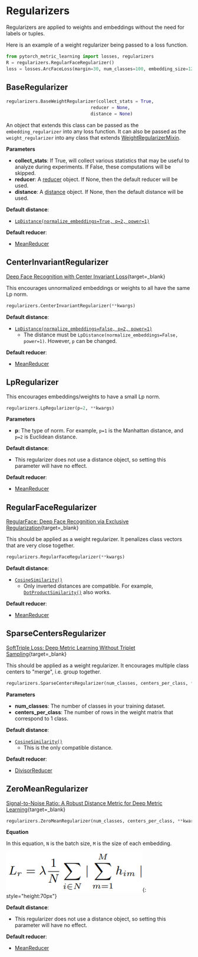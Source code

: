 # Regularizers

Regularizers are applied to weights and embeddings without the need for labels or tuples.

Here is an example of a weight regularizer being passed to a loss function.
```python
from pytorch_metric_learning import losses, regularizers
R = regularizers.RegularFaceRegularizer()
loss = losses.ArcFaceLoss(margin=30, num_classes=100, embedding_size=128, weight_regularizer=R)
```

## BaseRegularizer
```python
regularizers.BaseWeightRegularizer(collect_stats = True, 
								reducer = None, 
								distance = None)
```

An object that extends this class can be passed as the ```embedding_regularizer``` into any loss function. It can also be passed as the ```weight_regularizer``` into any class that extends [WeightRegularizerMixin](losses.md#weightregularizermixin).

**Parameters**

* **collect_stats**: If True, will collect various statistics that may be useful to analyze during experiments. If False, these computations will be skipped.
* **reducer**: A [reducer](reducers.md) object. If None, then the default reducer will be used.
* **distance**: A [distance](distances.md) object. If None, then the default distance will be used.

**Default distance**: 

 - [```LpDistance(normalize_embeddings=True, p=2, power=1)```](distances.md#lpdistance)


**Default reducer**: 

 - [MeanReducer](reducers.md#meanreducer)


## CenterInvariantRegularizer
[Deep Face Recognition with Center Invariant Loss](http://www1.ece.neu.edu/~yuewu/files/2017/twu024.pdf){target=_blank}

This encourages unnormalized embeddings or weights to all have the same Lp norm.
```python
regularizers.CenterInvariantRegularizer(**kwargs)
```

**Default distance**: 

 - [```LpDistance(normalize_embeddings=False, p=2, power=1)```](distances.md#lpdistance)
     - The distance must be ```LpDistance(normalize_embeddings=False, power=1)```. However, ```p``` can be changed.


**Default reducer**: 

 - [MeanReducer](reducers.md#meanreducer)


## LpRegularizer
This encourages embeddings/weights to have a small Lp norm.
```python
regularizers.LpRegularizer(p=2, **kwargs)
```

**Parameters**

* **p**: The type of norm. For example, ```p=1``` is the Manhattan distance, and ```p=2``` is Euclidean distance.


**Default distance**: 

 - This regularizer does not use a distance object, so setting this parameter will have no effect.


**Default reducer**: 

 - [MeanReducer](reducers.md#meanreducer)


## RegularFaceRegularizer
[RegularFace: Deep Face Recognition via Exclusive Regularization](http://openaccess.thecvf.com/content_CVPR_2019/papers/Zhao_RegularFace_Deep_Face_Recognition_via_Exclusive_Regularization_CVPR_2019_paper.pdf){target=_blank}

This should be applied as a weight regularizer. It penalizes class vectors that are very close together.

```python
regularizers.RegularFaceRegularizer(**kwargs)
```

**Default distance**: 

 - [```CosineSimilarity()```](distances.md#cosinesimilarity)
     - Only inverted distances are compatible. For example, [```DotProductSimilarity()```](distances.md#dotproductsimilarity) also works.

**Default reducer**: 

 - [MeanReducer](reducers.md#meanreducer)


## SparseCentersRegularizer
[SoftTriple Loss: Deep Metric Learning Without Triplet Sampling](http://openaccess.thecvf.com/content_ICCV_2019/papers/Qian_SoftTriple_Loss_Deep_Metric_Learning_Without_Triplet_Sampling_ICCV_2019_paper.pdf){target=_blank}

This should be applied as a weight regularizer. It encourages multiple class centers to "merge", i.e. group together.

```python
regularizers.SparseCentersRegularizer(num_classes, centers_per_class, **kwargs)
```

**Parameters**

* **num_classes**: The number of classes in your training dataset.
* **centers_per_class**: The number of rows in the weight matrix that correspond to 1 class.

**Default distance**: 

 - [```CosineSimilarity()```](distances.md#cosinesimilarity)
     - This is the only compatible distance.

**Default reducer**: 

 - [DivisorReducer](reducers.md#divisorreducer)


## ZeroMeanRegularizer
[Signal-to-Noise Ratio: A Robust Distance Metric for Deep Metric Learning](http://openaccess.thecvf.com/content_CVPR_2019/papers/Yuan_Signal-To-Noise_Ratio_A_Robust_Distance_Metric_for_Deep_Metric_Learning_CVPR_2019_paper.pdf){target=_blank}


```python
regularizers.ZeroMeanRegularizer(num_classes, centers_per_class, **kwargs)
```

**Equation**

In this equation, ```N``` is the batch size, ```M``` is the size of each embedding.

![zero_mean_regularizer_equation](imgs/zero_mean_regularizer_equation.png){: style="height:70px"}


**Default distance**: 

 - This regularizer does not use a distance object, so setting this parameter will have no effect.


**Default reducer**: 

 - [MeanReducer](reducers.md#meanreducer)